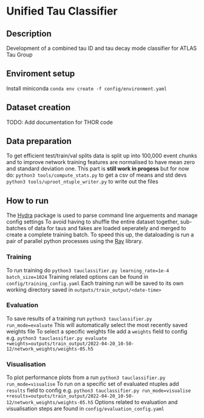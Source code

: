 # Unified Tau Classifier
## Description
Development of a combined tau ID and tau decay mode classifier for ATLAS Tau Group


## Enviroment setup
Install miniconda
`conda env create -f config/environment.yaml`

## Dataset creation
TODO: Add documentation for THOR code

## Data preparation
To get efficient test/train/val splits data is split up into 100,000 event chunks and to improve network training features are normalised to have mean zero and standard deviation one. 
This part is **still work in progess** but for now do:
`python3 tools/compute_stats.py` to get a csv of means and std devs
`python3 tools/uproot_ntuple_writer.py` to write out the files

## How to run
The [Hydra](https://hydra.cc/) package is used to parse command line arguements and manage config settings
To avoid having to shuffle the entire dataset together, sub-batches of data for taus and fakes are loaded seperately and merged to create a complete training batch. To speed this up, the dataloading is run a pair of parallel python processes using the [Ray](https://www.ray.io/) library.
### Training
To run training do
`python3 tauclassifier.py learning_rate=1e-4 batch_size=1024`
Training related options can be found in `config/training_config.yaml`
Each training run will be saved to its own working directory saved in `outputs/train_output/<date-time>`

### Evaluation
To save results of a training run
`python3 tauclassifier.py run_mode=evaluate`
This will automatically select the most recently saved weights file
To select a specific weights file add a `weights` field to config e.g.
`python3 tauclassifier.py evaluate +weights=outputs/train_output/2022-04-20_10-50-12/network_weights/weights-05.h5`

### Visualisation
To plot performance plots from a run 
`python3 tauclassifier.py run_mode=visualise`
To run on a specific set of evaluated ntuples add `results` field to config e.g.
`python3 tauclassifier.py run_mode=visualise +results=outputs/train_output/2022-04-20_10-50-12/network_weights/weights-05.h5`
Options related to evaluation and visualisation steps are found in `config/evaluation_config.yaml`
